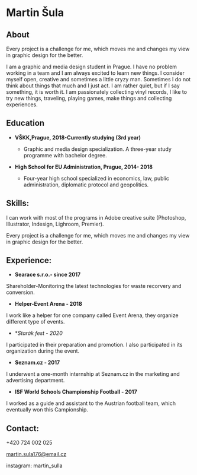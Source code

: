 # Martin Šula

## About 


Every project is a challenge for me, which moves me and changes my view in graphic design for the better.

I am a graphic and media design student in Prague. I have no problem working in a team and I am always excited to learn new things.
I consider myself open, creative and sometimes a little cryzy man. Sometimes I do not think about things that 
much and I just act. I am rather quiet, but if I say something, it is worth it. I am passionately collecting
vinyl records, I like to try new things, traveling, playing games, make things and collecting experiences.


## Education  

* **VŠKK,Prague, 2018-Currently studying (3rd year)** 

   * Graphic and media design specialization. 
A three-year study programme with bachelor degree. 

* **High School for EU Administration, Prague, 2014- 2018** 
  
   * Four-year high school specialized in economics, law, public administration, diplomatic protocol and geopolitics. 
   
  
## Skills: 

I can work with most of the programs in Adobe creative suite (Photoshop, Illustrator, Indesign, Lighroom, Premier).

Every project is a challenge for me, which moves me and changes my view in graphic design for the better.


## Experience:

* **Searace s.r.o.- since 2017** 

Shareholder-Monitoring the latest technologies for waste recorvery and conversion.

* **Helper-Event Arena - 2018** 

I work like a helper for one company called Event Arena, they organize different type of events.

* **Starák fest - 2020* 

I participated in their preparation and promotion. I also participated in its organization during the event.

* **Seznam.cz - 2017** 

I underwent a one-month internship at Seznam.cz in the marketing and advertising department.

* **ISF World Schools Championship Football - 2017** 

I worked as a guide and assistant to the Austrian football team, which eventually won this Campionship.

## Contact:

+420 724 002 025

martin.sula176@email.cz

instagram: martin_sulla

